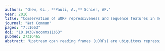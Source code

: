 ```yaml
---
authors: "Chew, GL., **Pauli, A.,** Schier, AF."
year: 2016
title: "Conservation of uORF repressiveness and sequence features in mouse, human and zebrafish"
journal: "Nat Commun"
pages: "7:11663"
doi: "10.1038/ncomms11663"
pubmed: 27216465
abstract: "Upstream open reading frames (uORFs) are ubiquitous repressive genetic elements in vertebrate mRNAs. While much is known about the regulation of individual genes by their uORFs, the range of uORF-mediated translational repression in vertebrate genomes is largely unexplored. Moreover, it is unclear whether the repressive effects of uORFs are conserved across species. To address these questions, we analyse transcript sequences and ribosome profiling data from human, mouse and zebrafish. We find that uORFs are depleted near coding sequences (CDSes) and have initiation contexts that diminish their translation. Linear modelling reveals that sequence features at both uORFs and CDSes modulate the translation of CDSes. Moreover, the ratio of translation over 5' leaders and CDSes is conserved between human and mouse, and correlates with the number of uORFs. These observations suggest that the prevalence of vertebrate uORFs may be explained by their conserved role in repressing CDS translation."
---
```

